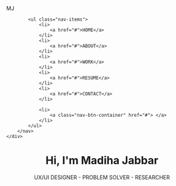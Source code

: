 <!DOCTYPE html>
<html lang="en">
<head>
    <meta charset="UTF-8">
    <meta name="viewport" content="width-devide-width, initial-scale=1.0">
    <meta http-equiv="X-UA-Compatible" content="ie-edge">
    <title>Madiha Jabbar</title>
<link rel="stylesheet" href="style.css" />
</head>
<body>

<div class="nav-container">
    <div class="wrapper">
        <nav>
            <div class="logo">
                MJ
            </div>

            <ul class="nav-items">
                <li>
                    <a href="#">HOME</a>
                </li>
                <li>
                    <a href="#">ABOUT</a>
                </li>
                <li>
                    <a href="#">WORK</a>
                </li>
                <li>
                    <a href="#">RESUME</a>
                </li>
                <li>
                    <a href="#">CONTACT</a>
                </li>

                <li>
                    <a class="nav-btn-container" href="#"> </a> 
                </li>
            </ul>
        </nav>
    </div>
</div>

<div class="header-container">
    <div class="wrapper">
        <header>
            <div class="hero-content"></div>
            <h1>Hi, I'm Madiha Jabbar</h1>
            <p>
                UX/UI DESIGNER - PROBLEM SOLVER - RESEARCHER
            </p>
            <div class="hero-image"></div>
            <div class="photo-bg"
        </header>
    </div>
</div>
<script src="main.js"></script>
</body>
</html>
